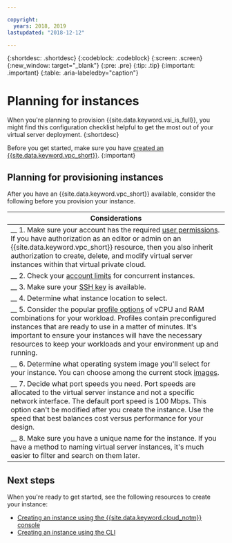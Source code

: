 ```yaml
---

copyright:
  years: 2018, 2019
lastupdated: "2018-12-12"

---
```


{:shortdesc: .shortdesc}
{:codeblock: .codeblock}
{:screen: .screen}
{:new_window: target="_blank"}
{:pre: .pre}
{:tip: .tip}
{:important: .important}
{:table: .aria-labeledby="caption"}

# Planning for instances

When you're planning to provision {{site.data.keyword.vsi_is_full}}, you might find this configuration checklist helpful to get the most out of your virtual server deployment.
{:shortdesc}

Before you get started, make sure you have [created an {{site.data.keyword.vpc_short}}](/docs/infrastructure/vpc/getting-started.html).
{:important}

## Planning for provisioning instances 
After you have an {{site.data.keyword.vpc_short}} available, consider the following before you provision your instance.

|        Considerations|
|-------------------|
|__ 1. Make sure your account has the required [user permissions](/docs/infrastructure/vpc/vpc-vsi-permissions.html). If you have authorization as an editor or admin on an {{site.data.keyword.vpc_short}} resource, then you also inherit authorization to create, delete, and modify virtual server instances within that virtual private cloud.|
|__ 2. Check your [account limits](/docs/vsi-is/vsi_is_faq.html#concurrent) for concurrent instances. |
|__ 3. Make sure your [SSH key](vsi_is_ssh_keys_about.html) is available.
|__ 4. Determine what instance location to select.|
|__ 5. Consider the popular [profile options](vsi_is_profiles.html) of vCPU and RAM combinations for your workload. Profiles contain preconfigured instances that are ready to use in a matter of minutes. It's important to ensure your instances will have the necessary resources to keep your workloads and your environment up and running.|
|__ 6. Determine what operating system image you'll select for your instance. You can choose among the current stock [images](vsi_is_images.html). |
|__ 7. Decide what port speeds you need. Port speeds are allocated to the virtual server instance and not a specific network interface. The default port speed is 100 Mbps. This option can't be modified after you create the instance. Use the speed that best balances cost versus performance for your design.|
|__ 8. Make sure you have a unique name for the instance. If you have a method to naming virtual server instances, it's much easier to filter and search on them later. |

## Next steps
When you're ready to get started, see the following resources to create your instance:
* [Creating an instance using the {{site.data.keyword.cloud_notm}} console](vsi_is_create_instance.html)
* [Creating an instance using the CLI](vsi_is_create_instance_cli.html)
